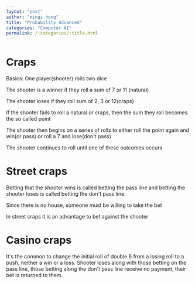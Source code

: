 ```yaml
---
layout: "post"
author: "mingi hong"
title: "Probability Advanced"
categories: "Computer AI"
permalink: /:categories/:title.html
---
```


# Craps

Basics: One player(shooter) rolls two dice

The shooter is a winner if they roll a sum of 7 or 11 (natural)

The shooter loses if they roll sum of 2, 3 or 12(craps)

If the shooter fails to roll a natural or craps, then the sum they roll becomes the so called point

The shooter then begins on a series of rolls to either roll the point again and win(or pass) or roll a 7 and lose(don't pass)

The shooter continues to roll until one of these outcomes occurs

# Street craps

Betting that the shooter wins is called betting the pass line
and betting the shooter loses is called betting the don't pass line.

Since there is no house, someone must be willing to take the bet

In street craps it is an advantage to bet against the shooter

# Casino craps

It's the common to change the initial roll of double 6 from a losing
roll to a push, neither a win or a loss. Shooter loses along with those
betting on the pass line, those betting along the don't pass line receive no payment, their bet is returned to them.

